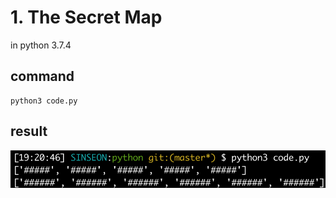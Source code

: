 # 1. The Secret Map
in python 3.7.4

## command
```
python3 code.py
```

## result
![Alt text](./result.png)
